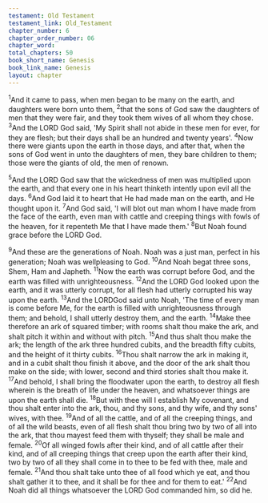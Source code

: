 ```yaml
---
testament: Old Testament
testament_link: Old_Testament
chapter_number: 6
chapter_order_number: 06
chapter_word: 
total_chapters: 50
book_short_name: Genesis
book_link_name: Genesis
layout: chapter
---
```


<sup>1</sup>And it came to pass, when men began to be many on the earth, and daughters were born unto them, <sup>2</sup>that the sons of God saw the daughters of men that they were fair, and they took them wives of all whom they chose. <sup>3</sup>And the LORD God said, 'My Spirit shall not abide in these men for ever, for they are flesh; but their days shall be an hundred and twenty years'. <sup>4</sup>Now there were giants upon the earth in those days, and after that, when the sons of God went in unto the daughters of men, they bare children to them; those were the giants of old, the men of renown.

<sup>5</sup>And the LORD God saw that the wickedness of men was multiplied upon the earth, and that every one in his heart thinketh intently upon evil all the days. <sup>6</sup>And God laid it to heart that He had made man on the earth, and He thought upon it. <sup>7</sup>And God said, 'I will blot out man whom I have made from the face of the earth, even man with cattle and creeping things with fowls of the heaven, for it repenteth Me that I have made them.' <sup>8</sup>But Noah found grace before the LORD God. 

<sup>9</sup>And these are the generations of Noah. Noah was a just man, perfect in his generation; Noah was well­pleasing to God. <sup>10</sup>And Noah begat three sons, Shem, Ham and Japheth. <sup>11</sup>Now the earth was corrupt before God, and the earth was filled with unrighteousness. <sup>12</sup>And the LORD God looked upon the earth, and it was utterly corrupt, for all flesh had utterly corrupted his way upon the earth. <sup>13</sup>And the LORDGod said unto Noah, 'The time of every man is come before Me, for the earth is filled with unrighteousness through them; and behold, I shall utterly destroy them, and the earth. <sup>14</sup>Make thee therefore an ark of squared timber; with rooms shalt thou make the ark, and shalt pitch it within and without with pitch. <sup>15</sup>And thus shalt thou make the ark; the length of the ark three hundred cubits, and the breadth fifty cubits, and the height of it thirty cubits. <sup>16</sup>Thou shalt narrow the ark in making it, and in a cubit shalt thou finish it above, and the door of the ark shalt thou make on the side; with lower, second and third stories shalt thou make it. <sup>17</sup>And behold, I shall bring the floodwater upon the earth, to destroy all flesh wherein is the breath of life under the heaven, and whatsoever things are upon the earth shall die. <sup>18</sup>But with thee will I establish My covenant, and thou shalt enter into the ark, thou, and thy sons, and thy wife, and thy sons' wives, with thee. <sup>19</sup>And of all the cattle, and of all the creeping things, and of all the wild beasts, even of all flesh shalt thou bring two by two of all into the ark, that thou mayest feed them with thyself; they shall be male and female. <sup>20</sup>Of all winged fowls after their kind, and of all cattle after their kind, and of all creeping things that creep upon the earth after their kind, two by two of all they shall come in to thee to be fed with thee, male and female. <sup>21</sup>And thou shalt take unto thee of all food which ye eat, and thou shalt gather it to thee, and it shall be for thee and for them to eat.'  <sup>22</sup>And Noah did all things whatsoever the LORD God commanded him, so did he.

